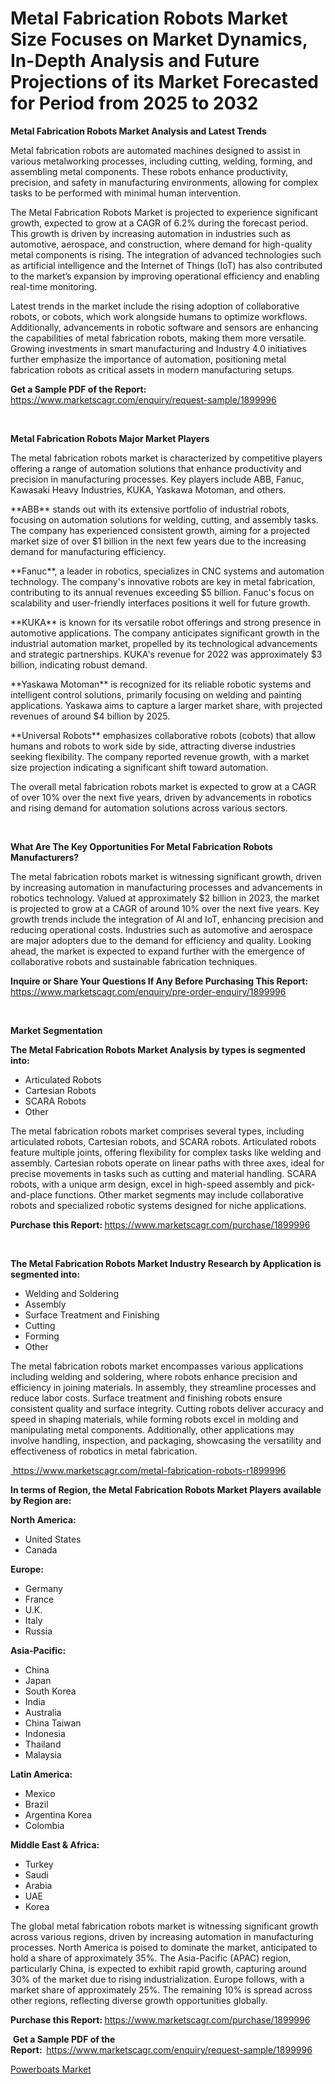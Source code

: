 <p><h1>Metal Fabrication Robots Market Size Focuses on Market Dynamics, In-Depth Analysis and Future Projections of its Market Forecasted for Period from 2025 to 2032</h1></p><p><strong>Metal Fabrication Robots Market Analysis and Latest Trends</strong></p>
<p><p>Metal fabrication robots are automated machines designed to assist in various metalworking processes, including cutting, welding, forming, and assembling metal components. These robots enhance productivity, precision, and safety in manufacturing environments, allowing for complex tasks to be performed with minimal human intervention. </p><p>The Metal Fabrication Robots Market is projected to experience significant growth, expected to grow at a CAGR of 6.2% during the forecast period. This growth is driven by increasing automation in industries such as automotive, aerospace, and construction, where demand for high-quality metal components is rising. The integration of advanced technologies such as artificial intelligence and the Internet of Things (IoT) has also contributed to the market’s expansion by improving operational efficiency and enabling real-time monitoring.</p><p>Latest trends in the market include the rising adoption of collaborative robots, or cobots, which work alongside humans to optimize workflows. Additionally, advancements in robotic software and sensors are enhancing the capabilities of metal fabrication robots, making them more versatile. Growing investments in smart manufacturing and Industry 4.0 initiatives further emphasize the importance of automation, positioning metal fabrication robots as critical assets in modern manufacturing setups.</p></p>
<p><strong>Get a Sample PDF of the Report:&nbsp;</strong> <a href="https://www.marketscagr.com/enquiry/request-sample/1899996?utm_campaign=2306&utm_medium=2&utm_source=Github&utm_content=ia&utm_term=22022025&utm_id=metal-fabrication-robots">https://www.marketscagr.com/enquiry/request-sample/1899996</a></p>
<p>&nbsp;</p>
<p><strong>Metal Fabrication Robots Major Market Players</strong></p>
<p><p>The metal fabrication robots market is characterized by competitive players offering a range of automation solutions that enhance productivity and precision in manufacturing processes. Key players include ABB, Fanuc, Kawasaki Heavy Industries, KUKA, Yaskawa Motoman, and others. </p><p>**ABB** stands out with its extensive portfolio of industrial robots, focusing on automation solutions for welding, cutting, and assembly tasks. The company has experienced consistent growth, aiming for a projected market size of over $1 billion in the next few years due to the increasing demand for manufacturing efficiency.</p><p>**Fanuc**, a leader in robotics, specializes in CNC systems and automation technology. The company's innovative robots are key in metal fabrication, contributing to its annual revenues exceeding $5 billion. Fanuc's focus on scalability and user-friendly interfaces positions it well for future growth.</p><p>**KUKA** is known for its versatile robot offerings and strong presence in automotive applications. The company anticipates significant growth in the industrial automation market, propelled by its technological advancements and strategic partnerships. KUKA's revenue for 2022 was approximately $3 billion, indicating robust demand.</p><p>**Yaskawa Motoman** is recognized for its reliable robotic systems and intelligent control solutions, primarily focusing on welding and painting applications. Yaskawa aims to capture a larger market share, with projected revenues of around $4 billion by 2025.</p><p>**Universal Robots** emphasizes collaborative robots (cobots) that allow humans and robots to work side by side, attracting diverse industries seeking flexibility. The company reported revenue growth, with a market size projection indicating a significant shift toward automation.</p><p>The overall metal fabrication robots market is expected to grow at a CAGR of over 10% over the next five years, driven by advancements in robotics and rising demand for automation solutions across various sectors.</p></p>
<p>&nbsp;</p>
<p><strong>What Are The Key Opportunities For Metal Fabrication Robots Manufacturers?</strong></p>
<p><p>The metal fabrication robots market is witnessing significant growth, driven by increasing automation in manufacturing processes and advancements in robotics technology. Valued at approximately $2 billion in 2023, the market is projected to grow at a CAGR of around 10% over the next five years. Key growth trends include the integration of AI and IoT, enhancing precision and reducing operational costs. Industries such as automotive and aerospace are major adopters due to the demand for efficiency and quality. Looking ahead, the market is expected to expand further with the emergence of collaborative robots and sustainable fabrication techniques.</p></p>
<p><strong>Inquire or Share Your Questions If Any Before Purchasing This Report:</strong> <a href="https://www.marketscagr.com/enquiry/pre-order-enquiry/1899996?utm_campaign=2306&utm_medium=2&utm_source=Github&utm_content=ia&utm_term=22022025&utm_id=metal-fabrication-robots">https://www.marketscagr.com/enquiry/pre-order-enquiry/1899996</a></p>
<p>&nbsp;</p>
<p><strong>Market Segmentation</strong></p>
<p><strong>The Metal Fabrication Robots Market Analysis by types is segmented into:</strong></p>
<p><ul><li>Articulated Robots</li><li>Cartesian Robots</li><li>SCARA Robots</li><li>Other</li></ul></p>
<p><p>The metal fabrication robots market comprises several types, including articulated robots, Cartesian robots, and SCARA robots. Articulated robots feature multiple joints, offering flexibility for complex tasks like welding and assembly. Cartesian robots operate on linear paths with three axes, ideal for precise movements in tasks such as cutting and material handling. SCARA robots, with a unique arm design, excel in high-speed assembly and pick-and-place functions. Other market segments may include collaborative robots and specialized robotic systems designed for niche applications.</p></p>
<p><strong>Purchase this Report:&nbsp;</strong><a href="https://www.marketscagr.com/purchase/1899996?utm_campaign=2306&utm_medium=2&utm_source=Github&utm_content=ia&utm_term=22022025&utm_id=metal-fabrication-robots">https://www.marketscagr.com/purchase/1899996</a></p>
<p>&nbsp;</p>
<p><strong>The Metal Fabrication Robots Market Industry Research by Application is segmented into:</strong></p>
<p><ul><li>Welding and Soldering</li><li>Assembly</li><li>Surface Treatment and Finishing</li><li>Cutting</li><li>Forming</li><li>Other</li></ul></p>
<p><p>The metal fabrication robots market encompasses various applications including welding and soldering, where robots enhance precision and efficiency in joining materials. In assembly, they streamline processes and reduce labor costs. Surface treatment and finishing robots ensure consistent quality and surface integrity. Cutting robots deliver accuracy and speed in shaping materials, while forming robots excel in molding and manipulating metal components. Additionally, other applications may involve handling, inspection, and packaging, showcasing the versatility and effectiveness of robotics in metal fabrication.</p></p>
<p><a href="https://www.marketscagr.com/metal-fabrication-robots-r1899996?utm_campaign=2306&utm_medium=2&utm_source=Github&utm_content=ia&utm_term=22022025&utm_id=metal-fabrication-robots">&nbsp;https://www.marketscagr.com/metal-fabrication-robots-r1899996</a></p>
<p><strong>In terms of Region, the Metal Fabrication Robots Market Players available by Region are:</strong></p>
<p>
    <p> <strong> North America: </strong>
        <ul>
            <li>United States</li>
            <li>Canada</li>
        </ul>
        </p> 
    <p> <strong> Europe: </strong>
        <ul>
            <li>Germany</li>
            <li>France</li>
            <li>U.K.</li>
            <li>Italy</li>
            <li>Russia</li>
        </ul>
        </p> 
    <p> <strong> Asia-Pacific: </strong>
        <ul>
            <li>China</li>
            <li>Japan</li>
            <li>South Korea</li>
            <li>India</li>
            <li>Australia</li>
            <li>China Taiwan</li>
            <li>Indonesia</li>
            <li>Thailand</li>
            <li>Malaysia</li>
        </ul>
        </p> 
    <p> <strong> Latin America: </strong>
        <ul>
            <li>Mexico</li>
            <li>Brazil</li>
            <li>Argentina Korea</li>
            <li>Colombia</li>
        </ul>
        </p> 
    <p> <strong> Middle East & Africa: </strong>
        <ul>
            <li>Turkey</li>
            <li>Saudi</li>
            <li>Arabia</li>
            <li>UAE</li>
            <li>Korea</li>
        </ul>
    </p>
    </p>
<p><p>The global metal fabrication robots market is witnessing significant growth across various regions, driven by increasing automation in manufacturing processes. North America is poised to dominate the market, anticipated to hold a share of approximately 35%. The Asia-Pacific (APAC) region, particularly China, is expected to exhibit rapid growth, capturing around 30% of the market due to rising industrialization. Europe follows, with a market share of approximately 25%. The remaining 10% is spread across other regions, reflecting diverse growth opportunities globally.</p></p>
<p><strong>Purchase this Report: </strong><a href="https://www.marketscagr.com/purchase/1899996?utm_campaign=2306&utm_medium=2&utm_source=Github&utm_content=ia&utm_term=22022025&utm_id=metal-fabrication-robots">https://www.marketscagr.com/purchase/1899996</a></p>
<p>&nbsp;<strong>Get a Sample PDF of the Report:&nbsp;&nbsp;</strong><a href="https://www.marketscagr.com/enquiry/request-sample/1899996?utm_campaign=2306&utm_medium=2&utm_source=Github&utm_content=ia&utm_term=22022025&utm_id=metal-fabrication-robots">https://www.marketscagr.com/enquiry/request-sample/1899996</a></p>
<p><strong></strong></p>
<p><p><a href="https://github.com/bornergabrielle89/Market-Research-Report-List-1/blob/main/powerboats-market.md?utm_campaign=2306&utm_medium=2&utm_source=Github&utm_content=ia&utm_term=22022025&utm_id=metal-fabrication-robots">Powerboats Market</a></p></p>